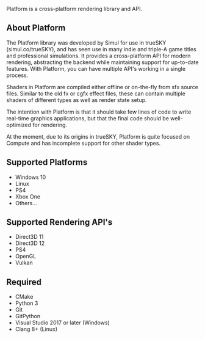 Platform is a cross-platform rendering library and API.

About Platform
--------------
The Platform library was developed by Simul for use in trueSKY (simul.co/trueSKY), and has seen use in many indie and triple-A game titles and professional simulations. It provides a cross-platform API for modern rendering, abstracting the backend while maintaining support for up-to-date features. With Platform, you can have multiple API's working in a single process.

Shaders in Platform are compiled either offline or on-the-fly from sfx source files. Similar to the old fx or cgfx effect files, these can contain multiple shaders of different types as well as render state setup.

The intention with Platform is that it should take few lines of code to write real-time graphics applications, but that the final code should be well-optimized for rendering.

At the moment, due to its origins in trueSKY, Platform is quite focused on Compute and has incomplete support for other shader types.

Supported Platforms
-------------------

 * Windows 10
 * Linux
 * PS4
 * Xbox One
 * Others...

Supported Rendering API's
-------------------

 * Direct3D 11
 * Direct3D 12
 * PS4
 * OpenGL
 * Vulkan

 Required
 ---------

 * CMake
 * Python 3
 * Git
 * GitPython
 * Visual Studio 2017 or later (Windows)
 * Clang 8+ (Linux)
